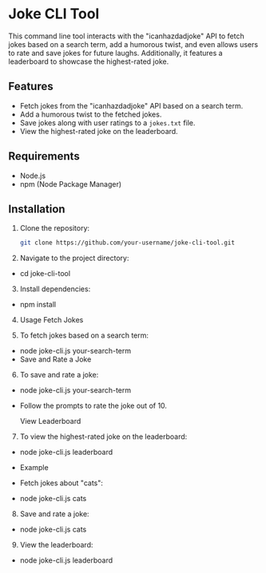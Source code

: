 
# Joke CLI Tool

This command line tool interacts with the "icanhazdadjoke" API to fetch jokes based on a search term, add a humorous twist, and even allows users to rate and save jokes for future laughs. Additionally, it features a leaderboard to showcase the highest-rated joke.

## Features

- Fetch jokes from the "icanhazdadjoke" API based on a search term.
- Add a humorous twist to the fetched jokes.
- Save jokes along with user ratings to a `jokes.txt` file.
- View the highest-rated joke on the leaderboard.

## Requirements

- Node.js
- npm (Node Package Manager)

## Installation

1. Clone the repository:

   ```bash
   git clone https://github.com/your-username/joke-cli-tool.git


2. Navigate to the project directory:

- cd joke-cli-tool

3. Install dependencies:

- npm install
4. Usage
   Fetch Jokes

5. To fetch jokes based on a search term:

- node joke-cli.js your-search-term
- Save and Rate a Joke

6. To save and rate a joke:

- node joke-cli.js your-search-term
- Follow the prompts to rate the joke out of 10.

  View Leaderboard
7. To view the highest-rated joke on the leaderboard:

- node joke-cli.js leaderboard
- Example
- Fetch jokes about "cats":

- node joke-cli.js cats
8. Save and rate a joke:


- node joke-cli.js cats

9. View the leaderboard:


- node joke-cli.js leaderboard
